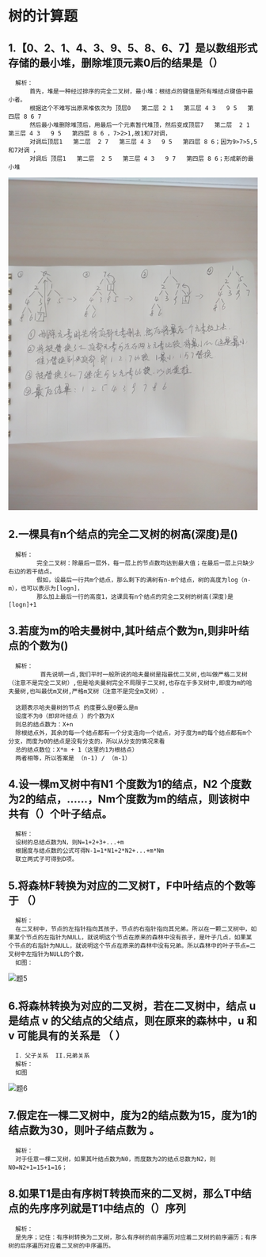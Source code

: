 #   树的计算题

##   1.【0、2、1、4、3、9、5、8、6、7】是以数组形式存储的最小堆，删除堆顶元素0后的结果是（）
      解析：
          首先，堆是一种经过排序的完全二叉树，最小堆：根结点的键值是所有堆结点键值中最小者。
          根据这个不难写出原来堆依次为 顶层0   第二层 2 1   第三层 4 3   9 5   第四层 8 6 7      
          然后最小堆删除堆顶后，用最后一个元素暂代堆顶，然后变成顶层7   第二层  2 1   第三层 4 3   9 5   第四层 8 6 ，7>2>1,故1和7对调，
          对调后顶层1   第二层  2 7   第三层 4 3   9 5   第四层 8 6；因为9>7>5,5和7对调 ，
          对调后 顶层1   第二层  2 5   第三层 4 3   9 7   第四层 8 6；形成新的最小堆 
![题1](https://raw.githubusercontent.com/WANGYUNING88/hello/master/6041628_1491210652875_DAB4FA1405303727F0D956811E3C963D.jpg)

##    2.一棵具有n个结点的完全二叉树的树高(深度)是()
      解析：
            完全二叉树：除最后一层外，每一层上的节点数均达到最大值；在最后一层上只缺少右边的若干结点。
            假如，设最后一行共m个结点，那么剩下的满树有n-m个结点，树的高度为log（n-m），也可以表示为[logn]，
            那么加上最后一行的高度1，这课具有n个结点的完全二叉树的树高(深度)是[logn]+1

##    3.若度为m的哈夫曼树中,其叶结点个数为n,则非叶结点的个数为()
      解析：
             首先说明一点,我们平时一般所说的哈夫曼树是指最优二叉树,也叫做严格二叉树（注意不是完全二叉树）,但是哈夫曼树完全不局限于二叉树,也存在于多叉树中,即度为m的哈夫曼树,也叫最优m叉树,严格m叉树（注意不是完全m叉树）.

      这题表示哈夫曼树的节点 的度要么是0要么是m
      设度不为0（即非叶结点 ）的个数为X
      则总的结点数为：X+n
      除根结点外，其余的每一个结点都有一个分支连向一个结点，对于度为m的每个结点都有m个分支，而度为0的结点是没有分支的，所以从分支的情况来看
      总的结点数位：X*m + 1（这里的1为根结点）
      两者相等，所以答案是 （n-1) / （m-1）
      
##    4.设一棵m叉树中有N1 个度数为1的结点，N2 个度数为2的结点，……，Nm个度数为m的结点，则该树中共有（）个叶子结点。
      解析：        
      设树的总结点数为N，则N=1+2+3+...+m
      根据度与结点数的公式可得N-1=1*N1+2*N2+...+m*Nm
      联立两式子可得到D项。

##    5.将森林F转换为对应的二叉树T，F中叶结点的个数等于 （）
      解析：
      在二叉树中，节点的左指针指向其孩子，节点的右指针指向其兄弟。所以在一颗二叉树中，如果某个节点的左指针为NULL，就说明这个节点在原来的森林中没有孩子，是叶子几点，如果某个节点的右指针为NULL，就说明这个节点在原来的森林中没有兄弟。所以森林中的叶子节点=二叉树中左指针为NULL的个数，
      如图：
 ![题5](https://raw.githubusercontent.com/WANGYUNING88/hello/master/%E9%A2%982.png)
 
 ##   6.将森林转换为对应的二叉树，若在二叉树中，结点 u 是结点 v 的父结点的父结点，则在原来的森林中，u 和 v 可能具有的关系是 （         ）
      I．父子关系  II.兄弟关系 
      解析：
      如图
  ![题6](https://raw.githubusercontent.com/WANGYUNING88/hello/master/%E9%A2%983.jpg)     
  
 ##   7.假定在一棵二叉树中，度为2的结点数为15，度为1的结点数为30，则叶子结点数为 。 
      解析：
      对于任意一棵二叉树，如果其叶结点数为N0，而度数为2的结点总数为N2，则N0=N2+1=15+1=16；
      
  ##  8.如果T1是由有序树T转换而来的二叉树，那么T中结点的先序序列就是T1中结点的（）序列
      解析：
      是先序；记住：有序树转换为二叉树，那么有序树的前序遍历对应着二叉树的前序遍历；有序树的后序遍历对应着二叉树的中序遍历。 
      


      

